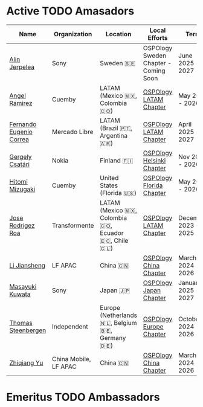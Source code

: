 # Active TODO Amasadors

| Name | Organization | Location | Local Efforts | Term |
| --- | --- | --- | --- | --- |
| [Alin Jerpelea](https://github.com/jerpelea) | Sony | Sweden 🇸🇪 | OSPOlogy Sweden Chapter - Coming Soon | June 2025 - 2027 |
| [Angel Ramirez](https://github.com/ar4mirez) | Cuemby | LATAM (Mexico 🇲🇽, Colombia 🇨🇴) | [OSPOlogy LATAM Chapter](https://community.linuxfoundation.org/ospo-local-meetup-latam-spanish-speaking/) | May 2024 - 2026 |
| [Fernando Eugenio Correa](https://github.com/fer-correa) | Mercado Libre | LATAM (Brazil 🇵🇹, Argentina 🇦🇷) | [OSPOlogy LATAM Chapter](https://community.linuxfoundation.org/ospo-local-meetup-latam-spanish-speaking/) | April 2025 - 2027 |
| [Gergely Csatári](https://github.com/CsatariGergely) | Nokia | Finland 🇫🇮 | [OSPOlogy Helsinki Chapter](https://community.linuxfoundation.org/ospo-local-meetup-helsinki/) | Nov 2024 - 2026 |
| [Hitomi Mizugaki](https://github.com/hit0mim)| Cuemby | United States (Florida 🇺🇸) | [OSPOlogy Florida Chapter](https://community.linuxfoundation.org/ospo-local-meetup-south-florida/) | May 2024 - 2026 |
| [Jose Rodrigez Roa](https://www.linkedin.com/in/joserodriguezroa) | Transformente | LATAM (Mexico 🇲🇽, Colombia 🇨🇴, Ecuador 🇪🇨, Chile 🇨🇱) | [OSPOlogy LATAM Chapter](https://community.linuxfoundation.org/ospo-local-meetup-latam-spanish-speaking/) | December 2023 - 2025 |
| [Li Jiansheng](https://www.linkedin.com/in/lijiansheng/) | LF APAC | China 🇨🇳 | [OSPOlogy China Chapter](https://community.linuxfoundation.org/ospo-local-meetup-china-zh-cn-speaking/) | March 2024 - 2026 |
| [Masayuki Kuwata](https://github.com/kuwatm) | Sony | Japan 🇯🇵 | [OSPOlogy Japan Chapter](https://community.linuxfoundation.org/ospo-local-meetup-japan-japanese-speaking/) | January 2025 - 2027 |
| [Thomas Steenbergen](https://github.com/tsteenbe) | Independent | Europe (Netherlands 🇳🇱, Belgium 🇧🇪, Germany 🇩🇪) | [OSPOlogy Europe Chapter](https://community.linuxfoundation.org/ospology-european-chapter/) | October 2024 - 2026 |
| [Zhiqiang Yu](https://github.com/zhiqiang-yu) | China Mobile, LF APAC | China 🇨🇳 | [OSPOlogy China Chapter](https://community.linuxfoundation.org/ospo-local-meetup-china-zh-cn-speaking/) | March 2024 - 2026 |

# Emeritus TODO Ambassadors
